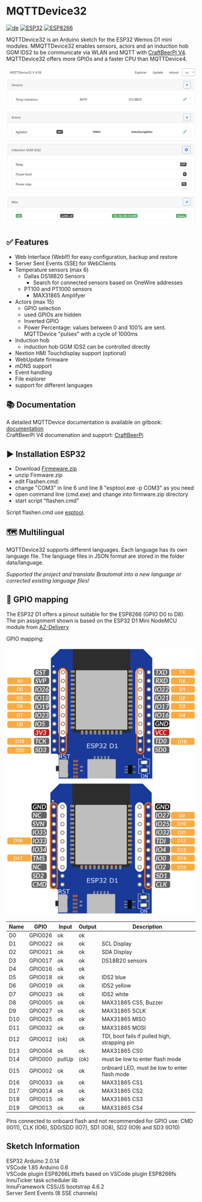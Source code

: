 # MQTTDevice32

[![de](https://img.shields.io/badge/lang-de-yellow.svg)](https://github.com/InnuendoPi/MQTTDevice32/blob/main/README.md)
[![ESP32](https://img.shields.io/static/v1?label=Arduino&message=ESP32%20&#8595;&logo=arduino&logoColor=white&color=blue)](https://github.com/InnuendoPi/MQTTDevice32)
[![ESP8266](https://img.shields.io/static/v1?label=Arduino&message=ESP8266%20&#8594;&logo=arduino&logoColor=white&color=red)](https://github.com/InnuendoPi/MQTTDevice4)

MQTTDevice32 is an Arduino sketch for the ESP32 Wemos D1 mini modules. MMQTTDevice32 enables sensors, actors and an induction hob GGM IDS2 to be communicate via WLAN and MQTT with [CraftBeerPi V4](https://github.com/avollkopf/craftbeerpi4). MQTTDevice32 offers more GPIOs and a faster CPU than MQTTDevice4.

![Startseite](docs/img/startseite.jpg)

## ✅ Features

* Web Interface (WebIf) for easy configuration, backup and restore
* Server Sent Events (SSE) for WebClients
* Temperature sensors (max 6)
  * Dallas DS18B20 Sensors
    * Search for connected sensors based on OneWire addresses
  * PT100 and PT1000 sensors
    * MAX31865 Amplifyer
* Actors (max 15)
  * GPIO selection
  * used GPIOs are hidden
  * Inverted GPIO
  * Power Percentage: values ​​between 0 and 100% are sent. MQTTDevice "pulses" with a cycle of 1000ms
* Induction hob
  * induction hob GGM IDS2 can be controlled directly
* Nextion HMI Touchdisplay support (optional)
* WebUpdate firmware
* mDNS support
* Event handling
* File explorer
* support for different languages

## 📚 Documentation

A detailed MQTTDevice documentation is available on gitbook: [documentation](https://innuendopi.gitbook.io/mqttdevice32/)\
CraftBeerPi V4 documenation and support: [CraftBeerPi](https://openbrewing.gitbook.io/craftbeerpi4_support/)

## ▶️ Installation ESP32

* Download [Firmeware.zip](https://github.com/InnuendoPi/MQTTDevice32/blob/main/tools/Firmware.zip)
* unzip Firmware.zip
* edit Flashen.cmd:
* change "COM3" in line 6 und line 8 "esptool.exe -p COM3" as you need
* open command line (cmd.exe) and change into firmware.zip directory
* start script "flashen.cmd"

Script flashen.cmd use [esptool](https://github.com/espressif/esptool).

## 🗺️ Multilingual

MQTTDevice32 supports different languages. Each language has its own language file. The language files in JSON format are stored in the folder data/language.

_Supported the project and translate Brautomat into a new language or corrected existing language files!_

## 💠 GPIO mapping

The ESP32 D1 offers a pinout suitable for the ESP8266 (GPIO D0 to D8). The pin assignment shown is based on the ESP32 D1 Mini NodeMCU module from [AZ-Delivery](https://www.az-delivery.de/products/esp32-d1-mini)

GPIO mapping:

![ESP32 D1 Pinout-1](/docs/img/ESP32-D1.pinout-1.jpg)
![ESP32 D1 Pinout-2](/docs/img/ESP32-D1.pinout-2.jpg)

| Name |   GPIO   |  Input  |  Output  | Description |
| ---------- | -------- | ------- | -------- | ------------ |
|     D0     |  GPIO026 |   ok    |   ok     |              |
|     D1     |  GPIO022 |   ok    |   ok     | SCL Display  |
|     D2     |  GPIO021 |   ok    |   ok     | SDA Display  |
|     D3     |  GPIO017 |   ok    |   ok     | DS18B20 sensors |
|     D4     |  GPIO016 |   ok    |   ok     |              |
|     D5     |  GPIO018 |   ok    |   ok     | IDS2 blue    |
|     D6     |  GPIO019 |   ok    |   ok     | IDS2 yellow  |
|     D7     |  GPIO023 |   ok    |   ok     | IDS2 white   |
|     D8     |  GPIO005 |   ok    |   ok     | MAX31865 CS5, Buzzer |
|     D9     |  GPIO027 |   ok    |   ok     | MAX31865 SCLK |
|     D10    |  GPIO025 |   ok    |   ok     | MAX31865 MISO |
|     D11    |  GPIO032 |   ok    |   ok     | MAX31865 MOSI |
|     D12    |  GPIO012 |  (ok)   |   ok     | TDI, boot fails if pulled high, strapping pin |
|     D13    |  GPIO004 |   ok    |   ok     | MAX31865 CS0 |
|     D14    |  GPIO000 | pullUp  |  (ok)    | must be low to enter flash mode |
|     D15    |  GPIO002 |   ok    |   ok     | onboard LED, must be low to enter flash mode |
|     D16    |  GPIO033 |   ok    |   ok     | MAX31865 CS1 |
|     D17    |  GPIO014 |   ok    |   ok     | MAX31865 CS2 |
|     D18    |  GPIO015 |   ok    |   ok     | MAX31865 CS3 |
|     D19    |  GPIO013 |   ok    |   ok     | MAX31865 CS4 |

Pins connected to onboard flash and not recommended for GPIO use:
CMD (IO11), CLK (IO6), SD0/SDD (IO7), SD1 (IO8), SD2 (IO9) and SD3 (IO10)

## Sketch Information

ESP32 Arduino 2.0.14\
VSCode 1.85 Arduino 0.6\
VSCode plugin ESP8266Littlefs based on VSCode plugin ESP8266fs\
InnuTicker task scheduler lib\
InnuFramework CSS/JS bootstrap 4.6.2\
Server Sent Events (8 SSE channels)
